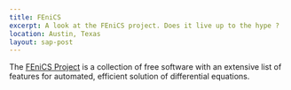 ```yaml
---
title: FEniCS
excerpt: A look at the FEniCS project. Does it live up to the hype ?
location: Austin, Texas
layout: sap-post
---
```


The [FEniCS Project](http://fenicsproject.org/) is a collection of free software with an extensive list of features for automated, efficient solution of differential equations.